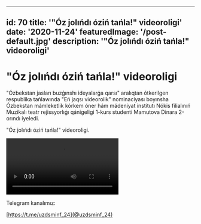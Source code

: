   ---
id: 70
title: '"Óz jolıńdı óziń tańla!" videoroligi'
date: '2020-11-24'
featuredImage: '/post-default.jpg'
description: '"Óz jolıńdı óziń tańla!" videoroligi'
---

# "Óz jolıńdı óziń tańla!" videoroligi

"Ózbekstan jasları buzģınshı ideyalarģa qarsı" aralıqtan ótkerilgen respublika tańlawında "Eń jaqsı videorolik" nominaciyası boyınsha Ózbekstan mámleketlik kórkem óner hám mádeniyat institutı Nókis filialınıń Muzikalı teatr rejissyorlıģı qánigeligi 1-kurs studenti Mamutova Dinara 2-orındı iyeledi.

"Óz jolıńdı óziń tańla!" videoroligi.

<video src="/news/70/video_2020-11-25_15-03-10.mp4" autoplay></video>

Telegram kanalımız:

[https://t.me/uzdsminf_24](@uzdsminf_24)
